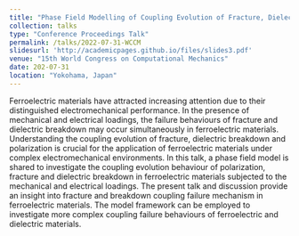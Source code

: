 ```yaml
---
title: "Phase Field Modelling of Coupling Evolution of Fracture, Dielectric Breakdown and Polarization in Ferroelectric Materials"
collection: talks
type: "Conference Proceedings Talk"
permalink: /talks/2022-07-31-WCCM
slidesurl: 'http://academicpages.github.io/files/slides3.pdf'
venue: "15th World Congress on Computational Mechanics"
date: 202-07-31
location: "Yokohama, Japan"
---
```


Ferroelectric materials have attracted increasing attention due to their distinguished electromechanical performance. In the presence of mechanical and electrical loadings, the failure behaviours of fracture and dielectric breakdown may occur simultaneously in ferroelectric materials. Understanding the coupling evolution of fracture, dielectric breakdown and polarization is crucial for the application of ferroelectric materials under complex electromechanical environments. In this talk, a phase field model is shared to investigate the coupling evolution behaviour of polarization, fracture and dielectric breakdown in ferroelectric materials subjected to the mechanical and electrical loadings. The present talk and discussion provide an insight into fracture and breakdown coupling failure mechanism in ferroelectric materials. The model framework can be employed to investigate more complex coupling failure behaviours of ferroelectric and dielectric materials.
